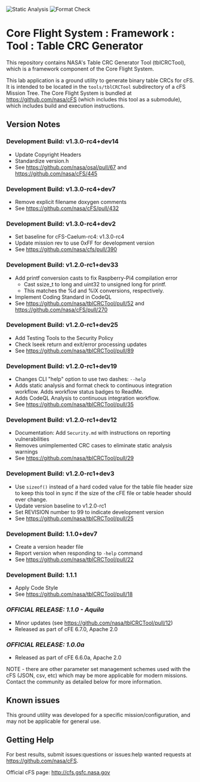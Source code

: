 ![Static Analysis](https://github.com/nasa/tblCRCTool/workflows/Static%20Analysis/badge.svg)
![Format Check](https://github.com/nasa/tblCRCTool/workflows/Format%20Check/badge.svg)

# Core Flight System : Framework : Tool : Table CRC Generator

This repository contains NASA's Table CRC Generator Tool (tblCRCTool), which is a framework component of the Core Flight System.

This lab application is a ground utility to generate binary table CRCs for cFS. It is intended to be located in the `tools/tblCRCTool` subdirectory of a cFS Mission Tree.  The Core Flight System is bundled at https://github.com/nasa/cFS (which includes this tool as a submodule), which includes build and execution instructions.

## Version Notes

### Development Build: v1.3.0-rc4+dev14

- Update Copyright Headers
- Standardize version.h 
- See <https://github.com/nasa/osal/pull/67> and <https://github.com/nasa/cFS/445>

### Development Build: v1.3.0-rc4+dev7

- Remove explicit filename doxygen comments
- See <https://github.com/nasa/cFS/pull/432>

### Development Build: v1.3.0-rc4+dev2

- Set baseline for cFS-Caelum-rc4: v1.3.0-rc4
- Update mission rev to use 0xFF for development version
- See <https://github.com/nasa/cfs/pull/390>

### Development Build: v1.2.0-rc1+dev33

- Add printf conversion casts to fix Raspberry-Pi4 compilation error
  - Cast ssize_t to long and uint32 to unsigned long for printf.
  - This matches the %d and %lX conversions, respectively.
- Implement Coding Standard in CodeQL
- See <https://github.com/nasa/tblCRCTool/pull/52> and <https://github.com/nasa/cFS/pull/270>

### Development Build: v1.2.0-rc1+dev25

- Add Testing Tools to the Security Policy
- Check lseek return and exit/error processing updates
- See <https://github.com/nasa/tblCRCTool/pull/89>

### Development Build: v1.2.0-rc1+dev19

- Changes CLI "help" option to use two dashes: `--help`
- Adds static analysis and format check to continuous integration workflow. Adds workflow status badges to ReadMe.
- Adds CodeQL Analysis to continuous integration workflow.
- See <https://github.com/nasa/tblCRCTool/pull/35>

### Development Build: v1.2.0-rc1+dev12

- Documentation: Add `Security.md` with instructions on reporting vulnerabilities
- Removes unimplemented CRC cases to eliminate static analysis warnings
- See <https://github.com/nasa/tblCRCTool/pull/29>

### Development Build: v1.2.0-rc1+dev3

- Use `sizeof()` instead of a hard coded value for the table file header size to keep this tool in sync if the size of the cFE file or table header should ever change.
- Update version baseline to v1.2.0-rc1
- Set REVISION number to 99 to indicate development version
- See <https://github.com/nasa/tblCRCTool/pull/25>

### Development Build: 1.1.0+dev7

- Create a version header file
- Report version when responding to `-help` command
- See <https://github.com/nasa/tblCRCTool/pull/22>

### Development Build: 1.1.1

- Apply Code Style
- See <https://github.com/nasa/tblCRCTool/pull/18>

### **_OFFICIAL RELEASE: 1.1.0 - Aquila_**

- Minor updates (see https://github.com/nasa/tblCRCTool/pull/12)
- Released as part of cFE 6.7.0, Apache 2.0

### **_OFFICIAL RELEASE: 1.0.0a_**

- Released as part of cFE 6.6.0a, Apache 2.0

NOTE - there are other parameter set management schemes used with the cFS (JSON, csv, etc) which may be more applicable for modern missions.  Contact the community as detailed below for more information.

## Known issues

This ground utility was developed for a specific mission/configuration, and may not be applicable for general use.

## Getting Help

For best results, submit issues:questions or issues:help wanted requests at https://github.com/nasa/cFS.

Official cFS page: http://cfs.gsfc.nasa.gov
